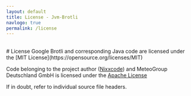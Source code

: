```yaml
---
layout: default
title: License - Jvm-Brotli
navlogo: true
permalink: /license
---
```

<style>{% include landing.css %}</style>
<br/>
# License
Google Brotli and corresponding Java code are licensed under the [MIT License](https://opensource.org/licenses/MIT)

Code belonging to the project author ([Nixxcode](https://github.com/nixxcode)) and MeteoGroup Deutschland GmbH is licensed under the [Apache License](https://www.apache.org/licenses/LICENSE-2.0)

If in doubt, refer to individual source file headers.
<br/>
<br/>
